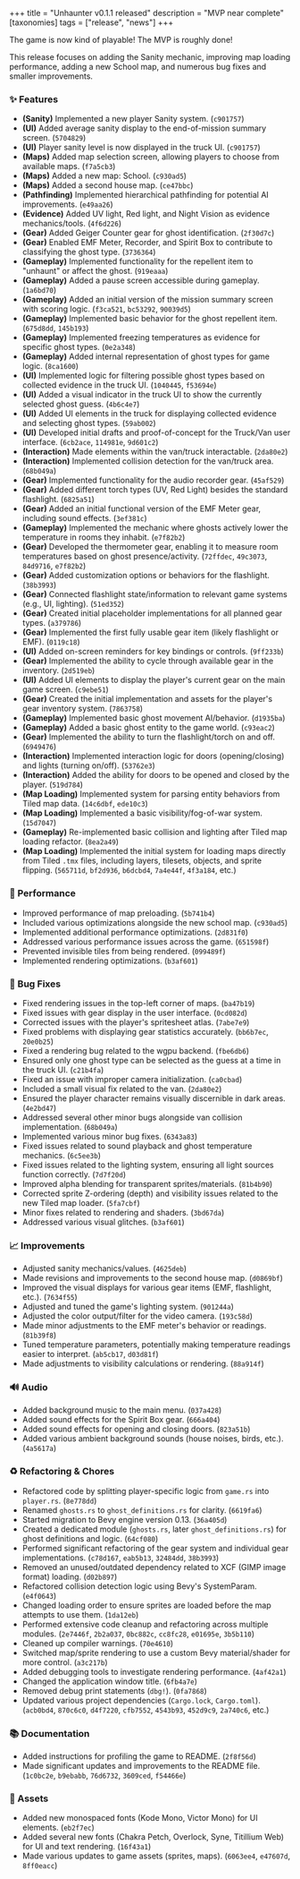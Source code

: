 +++
title = "Unhaunter v0.1.1 released"
description = "MVP near complete"
[taxonomies]
tags = ["release", "news"]
+++

The game is now kind of playable! The MVP is roughly done!

This release focuses on adding the Sanity mechanic, improving map loading performance, adding a new School map, and numerous bug fixes and smaller improvements.

<!--more-->


### ✨ Features

*   **(Sanity)** Implemented a new player Sanity system. (`c901757`)
*   **(UI)** Added average sanity display to the end-of-mission summary screen. (`5704829`)
*   **(UI)** Player sanity level is now displayed in the truck UI. (`c901757`)
*   **(Maps)** Added map selection screen, allowing players to choose from available maps. (`f7a5cb3`)
*   **(Maps)** Added a new map: School. (`c930ad5`)
*   **(Maps)** Added a second house map. (`ce47bbc`)
*   **(Pathfinding)** Implemented hierarchical pathfinding for potential AI improvements. (`e49aa26`)
*   **(Evidence)** Added UV light, Red light, and Night Vision as evidence mechanics/tools. (`4f6d226`)
*   **(Gear)** Added Geiger Counter gear for ghost identification. (`2f30d7c`)
*   **(Gear)** Enabled EMF Meter, Recorder, and Spirit Box to contribute to classifying the ghost type. (`3736364`)
*   **(Gameplay)** Implemented functionality for the repellent item to "unhaunt" or affect the ghost. (`919eaaa`)
*   **(Gameplay)** Added a pause screen accessible during gameplay. (`1a6bd70`)
*   **(Gameplay)** Added an initial version of the mission summary screen with scoring logic. (`f3ca521`, `bc53292`, `90039d5`)
*   **(Gameplay)** Implemented basic behavior for the ghost repellent item. (`675d8dd`, `145b193`)
*   **(Gameplay)** Implemented freezing temperatures as evidence for specific ghost types. (`0e2a348`)
*   **(Gameplay)** Added internal representation of ghost types for game logic. (`8ca1600`)
*   **(UI)** Implemented logic for filtering possible ghost types based on collected evidence in the truck UI. (`1040445`, `f53694e`)
*   **(UI)** Added a visual indicator in the truck UI to show the currently selected ghost guess. (`4b6c4e7`)
*   **(UI)** Added UI elements in the truck for displaying collected evidence and selecting ghost types. (`59ab002`)
*   **(UI)** Developed initial drafts and proof-of-concept for the Truck/Van user interface. (`6cb2ace`, `114981e`, `9d601c2`)
*   **(Interaction)** Made elements within the van/truck interactable. (`2da80e2`)
*   **(Interaction)** Implemented collision detection for the van/truck area. (`68b049a`)
*   **(Gear)** Implemented functionality for the audio recorder gear. (`45af529`)
*   **(Gear)** Added different torch types (UV, Red Light) besides the standard flashlight. (`6825a51`)
*   **(Gear)** Added an initial functional version of the EMF Meter gear, including sound effects. (`3ef381c`)
*   **(Gameplay)** Implemented the mechanic where ghosts actively lower the temperature in rooms they inhabit. (`e7f82b2`)
*   **(Gear)** Developed the thermometer gear, enabling it to measure room temperatures based on ghost presence/activity. (`72ffdec`, `49c3073`, `84d9716`, `e7f82b2`)
*   **(Gear)** Added customization options or behaviors for the flashlight. (`38b3993`)
*   **(Gear)** Connected flashlight state/information to relevant game systems (e.g., UI, lighting). (`51ed352`)
*   **(Gear)** Created initial placeholder implementations for all planned gear types. (`a379786`)
*   **(Gear)** Implemented the first fully usable gear item (likely flashlight or EMF). (`0119c18`)
*   **(UI)** Added on-screen reminders for key bindings or controls. (`9ff233b`)
*   **(Gear)** Implemented the ability to cycle through available gear in the inventory. (`2d519eb`)
*   **(UI)** Added UI elements to display the player's current gear on the main game screen. (`c9ebe51`)
*   **(Gear)** Created the initial implementation and assets for the player's gear inventory system. (`7863758`)
*   **(Gameplay)** Implemented basic ghost movement AI/behavior. (`d1935ba`)
*   **(Gameplay)** Added a basic ghost entity to the game world. (`c93eac2`)
*   **(Gear)** Implemented the ability to turn the flashlight/torch on and off. (`6949476`)
*   **(Interaction)** Implemented interaction logic for doors (opening/closing) and lights (turning on/off). (`53762e3`)
*   **(Interaction)** Added the ability for doors to be opened and closed by the player. (`519d784`)
*   **(Map Loading)** Implemented system for parsing entity behaviors from Tiled map data. (`14c6dbf`, `ede10c3`)
*   **(Map Loading)** Implemented a basic visibility/fog-of-war system. (`15d7047`)
*   **(Gameplay)** Re-implemented basic collision and lighting after Tiled map loading refactor. (`8ea2a49`)
*   **(Map Loading)** Implemented the initial system for loading maps directly from Tiled `.tmx` files, including layers, tilesets, objects, and sprite flipping. (`565711d`, `bf2d936`, `b6dcbd4`, `7a4e44f`, `4f3a184`, etc.)

### 🚀 Performance

*   Improved performance of map preloading. (`5b741b4`)
*   Included various optimizations alongside the new school map. (`c930ad5`)
*   Implemented additional performance optimizations. (`2d831f0`)
*   Addressed various performance issues across the game. (`651598f`)
*   Prevented invisible tiles from being rendered. (`099489f`)
*   Implemented rendering optimizations. (`b3af601`)

### 🐛 Bug Fixes

*   Fixed rendering issues in the top-left corner of maps. (`ba47b19`)
*   Fixed issues with gear display in the user interface. (`0cd082d`)
*   Corrected issues with the player's spritesheet atlas. (`7abe7e9`)
*   Fixed problems with displaying gear statistics accurately. (`bb6b7ec`, `20e0b25`)
*   Fixed a rendering bug related to the wgpu backend. (`fbe6db6`)
*   Ensured only one ghost type can be selected as the guess at a time in the truck UI. (`c21b4fa`)
*   Fixed an issue with improper camera initialization. (`ca0cbad`)
*   Included a small visual fix related to the van. (`2da80e2`)
*   Ensured the player character remains visually discernible in dark areas. (`4e2bd47`)
*   Addressed several other minor bugs alongside van collision implementation. (`68b049a`)
*   Implemented various minor bug fixes. (`6343a83`)
*   Fixed issues related to sound playback and ghost temperature mechanics. (`6c5ee3b`)
*   Fixed issues related to the lighting system, ensuring all light sources function correctly. (`7d7f20d`)
*   Improved alpha blending for transparent sprites/materials. (`81b4b90`)
*   Corrected sprite Z-ordering (depth) and visibility issues related to the new Tiled map loader. (`5fa7cbf`)
*   Minor fixes related to rendering and shaders. (`3bd67da`)
*   Addressed various visual glitches. (`b3af601`)

### 📈 Improvements

*   Adjusted sanity mechanics/values. (`4625deb`)
*   Made revisions and improvements to the second house map. (`d0869bf`)
*   Improved the visual displays for various gear items (EMF, flashlight, etc.). (`7634f55`)
*   Adjusted and tuned the game's lighting system. (`901244a`)
*   Adjusted the color output/filter for the video camera. (`193c58d`)
*   Made minor adjustments to the EMF meter's behavior or readings. (`81b39f8`)
*   Tuned temperature parameters, potentially making temperature readings easier to interpret. (`ab5cb17`, `d03d81f`)
*   Made adjustments to visibility calculations or rendering. (`88a914f`)

### 🔊 Audio

*   Added background music to the main menu. (`037a428`)
*   Added sound effects for the Spirit Box gear. (`666a404`)
*   Added sound effects for opening and closing doors. (`823a51b`)
*   Added various ambient background sounds (house noises, birds, etc.). (`4a5617a`)

### ♻️ Refactoring & Chores

*   Refactored code by splitting player-specific logic from `game.rs` into `player.rs`. (`8e778dd`)
*   Renamed `ghosts.rs` to `ghost_definitions.rs` for clarity. (`6619fa6`)
*   Started migration to Bevy engine version 0.13. (`36a405d`)
*   Created a dedicated module (`ghosts.rs`, later `ghost_definitions.rs`) for ghost definitions and logic. (`64cf080`)
*   Performed significant refactoring of the gear system and individual gear implementations. (`c78d167`, `eab5b13`, `32484dd`, `38b3993`)
*   Removed an unused/outdated dependency related to XCF (GIMP image format) loading. (`d02b897`)
*   Refactored collision detection logic using Bevy's SystemParam. (`e4f0643`)
*   Changed loading order to ensure sprites are loaded before the map attempts to use them. (`1da12eb`)
*   Performed extensive code cleanup and refactoring across multiple modules. (`2e7446f`, `2b2a037`, `0bc882c`, `cc8fc28`, `e01695e`, `3b5b110`)
*   Cleaned up compiler warnings. (`70e4610`)
*   Switched map/sprite rendering to use a custom Bevy material/shader for more control. (`a3c217b`)
*   Added debugging tools to investigate rendering performance. (`4af42a1`)
*   Changed the application window title. (`6fb4a7e`)
*   Removed debug print statements (`dbg!`). (`0fa7868`)
*   Updated various project dependencies (`Cargo.lock`, `Cargo.toml`). (`acb0bd4`, `870c6c0`, `d4f7220`, `cfb7552`, `4543b93`, `452d9c9`, `2a740c6`, etc.)

### 📚 Documentation

*   Added instructions for profiling the game to README. (`2f8f56d`)
*   Made significant updates and improvements to the README file. (`1c0bc2e`, `b9ebabb`, `76d6732`, `3609ced`, `f54466e`)

### 🎨 Assets

*   Added new monospaced fonts (Kode Mono, Victor Mono) for UI elements. (`eb2f7ec`)
*   Added several new fonts (Chakra Petch, Overlock, Syne, Titillium Web) for UI and text rendering. (`16f43a1`)
*   Made various updates to game assets (sprites, maps). (`6063ee4`, `e47607d`, `8ff0eacc`)


